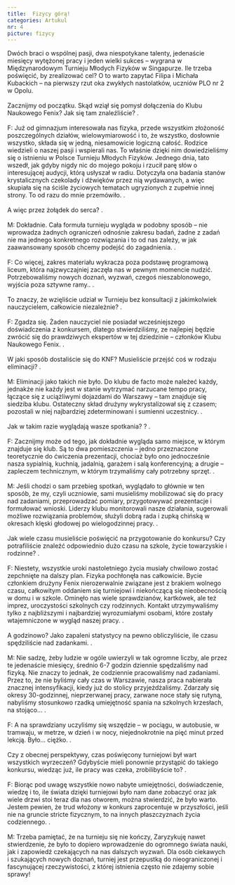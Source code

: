 ```yaml
---
title:  Fizycy górą!
categories: Artukul
nr: 4
picture: fizycy
---
```

Dwóch braci o wspólnej pasji, dwa niespotykane talenty, jedenaście miesięcy wytężonej pracy i jeden wielki sukces – wygrana w Międzynarodowym Turnieju Młodych Fizyków w Singapurze. 
Ile trzeba poświęcić, by zrealizować cel? O to warto zapytać Filipa i Michała Kubackich – na pierwszy rzut oka zwykłych nastolatków, uczniów PLO nr 2 w Opolu.<br><br>
Zacznijmy od początku. Skąd wziął się pomysł dołączenia do Klubu Naukowego Fenix? Jak się tam znaleźliście? .<br><br>
F: Już od gimnazjum interesowała nas fizyka, przede wszystkim złożoność poszczególnych działów, wielowymiarowość i to, że wszystko, dosłownie wszystko, składa się w jedną, niesamowicie logiczną całość. Rodzice wiedzieli o naszej pasji i wspierali nas. To właśnie dzięki nim dowiedzieliśmy się o istnieniu w Polsce Turnieju Młodych Fizyków. Jednego dnia, tato wszedł, jak gdyby nigdy nic do mojego pokoju i rzucił parę słów o interesującej audycji, którą usłyszał w radiu. Dotyczyła ona badania stanów krystalicznych czekolady i dźwięków przez nią wydawanych, a więc skupiała się na ściśle życiowych tematach ugryzionych z zupełnie innej strony. To od razu do mnie przemówiło. .<br><br>
A więc przez żołądek do serca? .<br><br>
M: Dokładnie. Cała formuła turnieju wygląda w podobny sposób – nie wprowadza żadnych ograniczeń odnośnie zakresu badań, żadne z zadań nie ma jednego konkretnego rozwiązania i to od nas zależy, w jak zaawansowany sposób chcemy podejść do zagadnienia. .<br><br>
F: Co więcej, zakres materiału wykracza poza podstawę programową liceum, która najzwyczajniej zaczęła nas w pewnym momencie nudzić. Potrzebowaliśmy nowych doznań, wyzwań, czegoś nieszablonowego, wyjścia poza sztywne ramy.. .<br><br>
To znaczy, że wzięliście udział w Turnieju bez konsultacji z jakimkolwiek nauczycielem, całkowicie niezależnie? .<br><br>
F: Zgadza się. Żaden nauczyciel nie posiadał wcześniejszego doświadczenia z konkursem, dlatego stwierdziliśmy, ze najlepiej będzie zwrócić się do prawdziwych ekspertów w tej dziedzinie – członków Klubu Naukowego Fenix. .<br><br>
W jaki sposób dostaliście się do KNF? Musieliście przejść coś w rodzaju eliminacji? .<br><br>
M: Eliminacji jako takich nie było. Do klubu de facto może należeć każdy, jednakże nie każdy jest w stanie wytrzymać narzucane tempo pracy, łączące się z uciążliwymi dojazdami do Warszawy – tam znajduje się siedziba klubu. Ostateczny skład drużyny wykrystalizował się z czasem; pozostali w niej najbardziej zdeterminowani i sumienni uczestnicy. .<br><br>
Jak w takim razie wyglądają wasze spotkania? ? .<br><br>
F: Zacznijmy może od tego, jak dokładnie wygląda samo miejsce, w którym znajduje się klub. Są to dwa pomieszczenia – jedno przeznaczone teoretycznie do ćwiczenia prezentacji, chociaż było ono jednocześnie nasza sypialnią, kuchnią, jadalnią, garażem i salą konferencyjną; a drugie – zapleczem technicznym, w którym trzymaliśmy cały potrzebny sprzęt. .<br><br>
M: Jeśli chodzi o sam przebieg spotkań, wyglądało to głównie w ten sposób, że my, czyli uczniowie, sami musieliśmy mobilizować się do pracy nad zadaniami, przeprowadzać pomiary, przygotowywać prezentacje i formułować wnioski. Liderzy klubu monitorowali nasze działania, sugerowali możliwe rozwiązania problemów, służyli dobrą rada i zupką chińską w okresach klęski głodowej po wielogodzinnej pracy. .<br><br>
Jak wiele czasu musieliście poświęcić na przygotowanie do konkursu? Czy potrafiliście znaleźć odpowiednio dużo czasu na szkole, życie towarzyskie i rodzinne? .<br><br>
F: Niestety, wszystkie uroki nastoletniego życia musiały chwilowo zostać zepchnięte na dalszy plan. Fizyka pochłonęła nas całkowicie. Bycie członkiem drużyny Fenix nierozerwalnie związane jest z brakiem wolnego czasu, całkowitym oddaniem się turniejowi i niekończącą się nieobecnością w domu i w szkole. Ominęło nas wiele sprawdzianów, kartkówek, ale też imprez, uroczystości szkolnych czy rodzinnych. Kontakt utrzymywaliśmy tylko z najbliższymi i najbardziej wyrozumiałymi osobami, które zostały wtajemniczone w wygląd naszej pracy. .<br><br>
A godzinowo? Jako zapaleni statystycy na pewno obliczyliście, ile czasu spędziliście nad zadankami. .<br><br>
M: Nie sadzę, żeby ludzie w ogóle uwierzyli w tak ogromne liczby, ale przez te jedenaście miesięcy, średnio 6-7 godzin dziennie spędzaliśmy nad fizyką. Nie znaczy to jednak, że codziennie pracowaliśmy nad zadaniami. Przez to, że nie byliśmy cały czas w Warszawie, nasza praca nabierała znacznej intensyfikacji, kiedy już do stolicy przyjeżdżaliśmy. Zdarzały się okresy 30-godzinnej, nieprzerwanej pracy, zarwane noce stały się rutyną, nabyliśmy stosunkowo rzadką umiejętność spania na szkolnych krzesłach, na stojąco…  .<br><br>
F: A na sprawdziany uczyliśmy się wszędzie – w pociągu, w autobusie, w tramwaju, w metrze, w dzień i w nocy, niejednokrotnie na pięć minut przed lekcją. Było... ciężko. .<br><br>
Czy z obecnej perspektywy, czas poświęcony turniejowi był wart wszystkich wyrzeczeń? Gdybyście mieli ponownie przystąpić do takiego konkursu, wiedząc już, ile pracy was czeka, zrobilibyście to? .<br><br>
F: Biorąc pod uwagę wszystkie nowo nabyte umiejętności, doświadczenie, wiedzę i to, ile świata dzięki turniejowi było nam dane zobaczyć oraz jak wiele drzwi stoi teraz dla nas otworem, można stwierdzić, że było warto. Jestem pewien, że trud włożony w konkurs zaprocentuje w przyszłości, jeśli nie na gruncie stricte fizycznym, to na innych płaszczyznach życia codziennego. .<br><br>
M: Trzeba pamiętać, że na turnieju się nie kończy, Zaryzykuję nawet stwierdzenie, że było to dopiero wprowadzenie do ogromnego świata nauki, jak i zapowiedź czekających na nas dalszych wyzwań. Dla osób ciekawych i szukających nowych doznań, turniej jest przepustką do nieograniczonej i fascynującej rzeczywistości, z której istnienia często nie zdajemy sobie sprawy!

